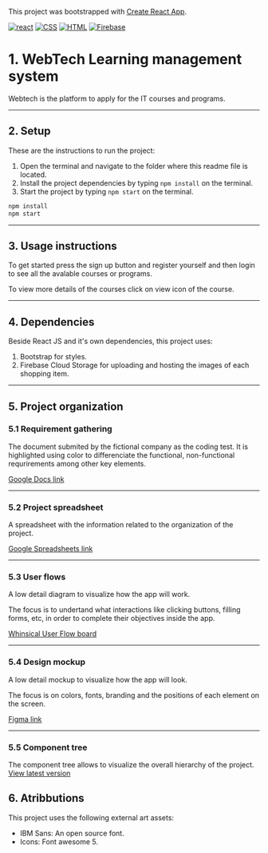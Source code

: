 This project was bootstrapped with [Create React App](https://github.com/facebook/create-react-app).

[![react](https://img.shields.io/badge/React-20232A?style=for-the-badge&logo=react&logoColor=61DAFB)](https://reactjs.org/)
[![CSS](https://img.shields.io/badge/CSS-CC6699?style=for-the-badge&logo=css&logoColor=css)](https://www.w3.org/TR/CSS/#css)
[![HTML](https://img.shields.io/badge/HTML-ffd60a?style=for-the-badge&logo=html)](https://www.w3.org/TR/CSS/#css)
[![Firebase](https://img.shields.io/badge/firebase-%23039BE5.svg?style=for-the-badge&logo=firebase)](https://firebase.google.com/)

# 1. WebTech Learning management system

Webtech is the platform to apply for the IT courses and programs.

---

## 2. Setup

These are the instructions to run the project:

1. Open the terminal and navigate to the folder where this readme file is located.
2. Install the project dependencies by typing `npm install` on the terminal.
3. Start the project by typing `npm start` on the terminal.

```bash
npm install
npm start
```

---

## 3. Usage instructions

To get started press the sign up button and register yourself and then login to see all the avalable courses or programs.

To view more details of the courses click on view icon of the course.

---

## 4. Dependencies

Beside React JS and it's own dependencies, this project uses:

1. Bootstrap for styles.
2. Firebase Cloud Storage for uploading and hosting the images of each shopping item.

---

## 5. Project organization

### 5.1 Requirement gathering

The document submited by the fictional company as the coding test. It is highlighted using color to differenciate the functional, non-functional requrirements among other key elements.

[Google Docs link](https://docs.google.com/document/d/18hsfQNZxx_V5U0sHXFst2Y5bwmK3b2vEDxbyvZOVoNc/edit)

---

### 5.2 Project spreadsheet

A spreadsheet with the information related to the organization of the project.

[Google Spreadsheets link]()

---

### 5.3 User flows

A low detail diagram to visualize how the app will work.

The focus is to undertand what interactions like clicking buttons, filling forms, etc, in order to complete their objectives inside the app.

[Whinsical User Flow board](https://whimsical.com/userflow-diagram-MPJQp27aLMHYo5XGsj5jEw)

---

### 5.4 Design mockup

A low detail mockup to visualize how the app will look.

The focus is on colors, fonts, branding and the positions of each element on the screen.

[Figma link]()

---

### 5.5 Component tree

The component tree allows to visualize the overall hierarchy of the project.
[View latest version](https://whimsical.com/componenttree-6YXyZdWug1LbnLjYsVByRo)


## 6. Atribbutions

This project uses the following external art assets:
- IBM Sans: An open source font.
- Icons: Font awesome 5.
